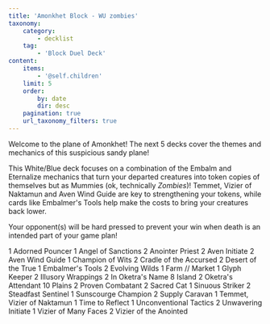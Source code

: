 ```yaml
---
title: 'Amonkhet Block - WU zombies'
taxonomy:
    category:
        - decklist
    tag:
        - 'Block Duel Deck'
content:
    items:
        - '@self.children'
    limit: 5
    order:
        by: date
        dir: desc
    pagination: true
    url_taxonomy_filters: true
---
```


Welcome to the plane of Amonkhet! The next 5 decks cover the themes and mechanics of this suspicious sandy plane!

This White/Blue deck focuses on a combination of the Embalm and Eternalize mechanics that turn your departed creatures into token copies of themselves but as Mummies (ok, technically *Zombies*)! <span class="mtgcard">Temmet, Vizier of Naktamun</span> and <span class="mtgcard">Aven Wind Guide</span> are key to strengthening your tokens, while cards like <span card="mtgcard">Embalmer's Tools</span> help make the costs to bring your creatures back lower.

Your opponent(s) will be hard pressed to prevent your win when death is an intended part of your game plan!

<div class="deck-list">
    1 Adorned Pouncer
    1 Angel of Sanctions
    2 Anointer Priest
    2 Aven Initiate
    2 Aven Wind Guide
    1 Champion of Wits
    2 Cradle of the Accursed
    2 Desert of the True
    1 Embalmer's Tools
    2 Evolving Wilds
    1 Farm // Market
    1 Glyph Keeper
    2 Illusory Wrappings
    2 In Oketra's Name
    8 Island
    2 Oketra's Attendant
    10 Plains
    2 Proven Combatant
    2 Sacred Cat
    1 Sinuous Striker
    2 Steadfast Sentinel
    1 Sunscourge Champion
    2 Supply Caravan
    1 Temmet, Vizier of Naktamun
    1 Time to Reflect
    1 Unconventional Tactics
    2 Unwavering Initiate
    1 Vizier of Many Faces
    2 Vizier of the Anointed
 </div>